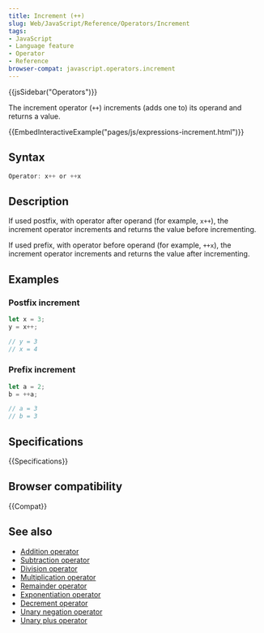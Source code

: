 ```yaml
---
title: Increment (++)
slug: Web/JavaScript/Reference/Operators/Increment
tags:
- JavaScript
- Language feature
- Operator
- Reference
browser-compat: javascript.operators.increment
---
```

{{jsSidebar("Operators")}}

The increment operator (`++`) increments (adds one to) its operand and returns a
value.

{{EmbedInteractiveExample("pages/js/expressions-increment.html")}}

## Syntax

```js
Operator: x++ or ++x
```

## Description

If used postfix, with operator after operand (for example, `x++`), the increment
operator increments and returns the value before incrementing.

If used prefix, with operator before operand (for example, `++x`), the increment
operator increments and returns the value after incrementing.

## Examples

### Postfix increment

```js
let x = 3;
y = x++;

// y = 3
// x = 4
```

### Prefix increment

```js
let a = 2;
b = ++a;

// a = 3
// b = 3
```

## Specifications

{{Specifications}}

## Browser compatibility

{{Compat}}

## See also

*   [Addition operator](/en-US/docs/Web/JavaScript/Reference/Operators/Addition)
*   [Subtraction operator](/en-US/docs/Web/JavaScript/Reference/Operators/Subtraction)
*   [Division operator](/en-US/docs/Web/JavaScript/Reference/Operators/Division)
*   [Multiplication operator](/en-US/docs/Web/JavaScript/Reference/Operators/Multiplication)
*   [Remainder operator](/en-US/docs/Web/JavaScript/Reference/Operators/Remainder)
*   [Exponentiation operator](/en-US/docs/Web/JavaScript/Reference/Operators/Exponentiation)
*   [Decrement operator](/en-US/docs/Web/JavaScript/Reference/Operators/Decrement)
*   [Unary negation operator](/en-US/docs/Web/JavaScript/Reference/Operators/Unary_negation)
*   [Unary plus operator](/en-US/docs/Web/JavaScript/Reference/Operators/Unary_plus)

